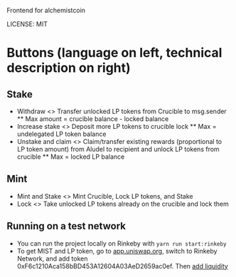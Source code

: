 Frontend for alchemistcoin

LICENSE: MIT

# Buttons (language on left, technical description on right)

## Stake
- Withdraw <> Transfer unlocked LP tokens from Crucible to msg.sender
  \*\* Max amount = crucible balance - locked balance
- Increase stake <> Deposit more LP tokens to crucible lock
  \*\* Max = undelegated LP token balance
- Unstake and claim <> Claim/transfer existing rewards (proportional to LP token amount) from Aludel to recipient and unlock LP tokens from crucible
  \*\* Max = locked LP balance

## Mint
- Mint and Stake <> Mint Crucible, Lock LP tokens, and Stake
- Lock <> Take unlocked LP tokens already on the crucible and lock them

## Running on a test network
- You can run the project locally on Rinkeby with `yarn run start:rinkeby`
- To get MIST and LP token, go to [app.uniswap.org](https://app.uniswap.org), switch to Rinkeby Network, and add token 0xF6c1210Aca158bBD453A12604A03AeD2659ac0ef. Then [add liquidity](https://app.uniswap.org/#/add/ETH/0xF6c1210Aca158bBD453A12604A03AeD2659ac0ef)
